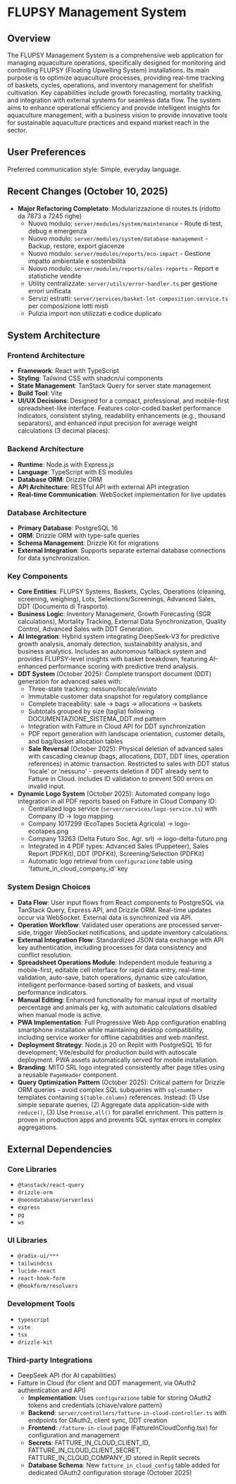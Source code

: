# FLUPSY Management System

## Overview
The FLUPSY Management System is a comprehensive web application for managing aquaculture operations, specifically designed for monitoring and controlling FLUPSY (Floating Upwelling System) installations. Its main purpose is to optimize aquaculture processes, providing real-time tracking of baskets, cycles, operations, and inventory management for shellfish cultivation. Key capabilities include growth forecasting, mortality tracking, and integration with external systems for seamless data flow. The system aims to enhance operational efficiency and provide intelligent insights for aquaculture management, with a business vision to provide innovative tools for sustainable aquaculture practices and expand market reach in the sector.

## User Preferences
Preferred communication style: Simple, everyday language.

## Recent Changes (October 10, 2025)
- **Major Refactoring Completato**: Modularizzazione di routes.ts (ridotto da 7873 a 7245 righe)
  - Nuovo modulo: `server/modules/system/maintenance` - Route di test, debug e emergenza
  - Nuovo modulo: `server/modules/system/database-management` - Backup, restore, export giacenze
  - Nuovo modulo: `server/modules/reports/eco-impact` - Gestione impatto ambientale e sostenibilità
  - Nuovo modulo: `server/modules/reports/sales-reports` - Report e statistiche vendite
  - Utility centralizzate: `server/utils/error-handler.ts` per gestione errori unificata
  - Servizi estratti: `server/services/basket-lot-composition.service.ts` per composizione lotti misti
  - Pulizia import non utilizzati e codice duplicato

## System Architecture

### Frontend Architecture
- **Framework**: React with TypeScript
- **Styling**: Tailwind CSS with shadcn/ui components
- **State Management**: TanStack Query for server state management
- **Build Tool**: Vite
- **UI/UX Decisions**: Designed for a compact, professional, and mobile-first spreadsheet-like interface. Features color-coded basket performance indicators, consistent styling, readability enhancements (e.g., thousand separators), and enhanced input precision for average weight calculations (3 decimal places).

### Backend Architecture
- **Runtime**: Node.js with Express.js
- **Language**: TypeScript with ES modules
- **Database ORM**: Drizzle ORM
- **API Architecture**: RESTful API with external API integration
- **Real-time Communication**: WebSocket implementation for live updates

### Database Architecture
- **Primary Database**: PostgreSQL 16
- **ORM**: Drizzle ORM with type-safe queries
- **Schema Management**: Drizzle Kit for migrations
- **External Integration**: Supports separate external database connections for data synchronization.

### Key Components
- **Core Entities**: FLUPSY Systems, Baskets, Cycles, Operations (cleaning, screening, weighing), Lots, Selections/Screenings, Advanced Sales, DDT (Documento di Trasporto).
- **Business Logic**: Inventory Management, Growth Forecasting (SGR calculations), Mortality Tracking, External Data Synchronization, Quality Control, Advanced Sales with DDT Generation.
- **AI Integration**: Hybrid system integrating DeepSeek-V3 for predictive growth analysis, anomaly detection, sustainability analysis, and business analytics. Includes an autonomous fallback system and provides FLUPSY-level insights with basket breakdown, featuring AI-enhanced performance scoring with predictive trend analysis.
- **DDT System** (October 2025): Complete transport document (DDT) generation for advanced sales with:
  - Three-state tracking: nessuno/locale/inviato
  - Immutable customer data snapshot for regulatory compliance
  - Complete traceability: sale → bags → allocations → baskets
  - Subtotals grouped by size (taglia) following DOCUMENTAZIONE_SISTEMA_DDT.md pattern
  - Integration with Fatture in Cloud API for DDT synchronization
  - PDF report generation with landscape orientation, customer details, and bag/basket allocation tables
  - **Sale Reversal** (October 2025): Physical deletion of advanced sales with cascading cleanup (bags, allocations, DDT, DDT lines, operation references) in atomic transaction. Restricted to sales with DDT status 'locale' or 'nessuno' - prevents deletion if DDT already sent to Fatture in Cloud. Includes ID validation to prevent 500 errors on invalid input.
- **Dynamic Logo System** (October 2025): Automated company logo integration in all PDF reports based on Fatture in Cloud Company ID:
  - Centralized logo service (`server/services/logo-service.ts`) with Company ID → logo mapping
  - Company 1017299 (EcoTapes Società Agricola) → logo-ecotapes.png
  - Company 13263 (Delta Futuro Soc. Agr. srl) → logo-delta-futuro.png
  - Integrated in 4 PDF types: Advanced Sales (Puppeteer), Sales Report (PDFKit), DDT (PDFKit), Screening/Selection (PDFKit)
  - Automatic logo retrieval from `configurazione` table using 'fatture_in_cloud_company_id' key

### System Design Choices
- **Data Flow**: User input flows from React components to PostgreSQL via TanStack Query, Express API, and Drizzle ORM. Real-time updates occur via WebSocket. External data is synchronized via API.
- **Operation Workflow**: Validated user operations are processed server-side, trigger WebSocket notifications, and update inventory calculations.
- **External Integration Flow**: Standardized JSON data exchange with API key authentication, including processes for data consistency and conflict resolution.
- **Spreadsheet Operations Module**: Independent module featuring a mobile-first, editable cell interface for rapid data entry, real-time validation, auto-save, batch operations, dynamic size calculation, intelligent performance-based sorting of baskets, and visual performance indicators.
- **Manual Editing**: Enhanced functionality for manual input of mortality percentage and animals per kg, with automatic calculations disabled when manual mode is active.
- **PWA Implementation**: Full Progressive Web App configuration enabling smartphone installation while maintaining desktop compatibility, including service worker for offline capabilities and web manifest.
- **Deployment Strategy**: Node.js 20 on Replit with PostgreSQL 16 for development; Vite/esbuild for production build with autoscale deployment. PWA assets automatically served for mobile installation.
- **Branding**: MITO SRL logo integrated consistently after page titles using a reusable `PageHeader` component.
- **Query Optimization Pattern** (October 2025): Critical pattern for Drizzle ORM queries - avoid complex SQL subqueries with `sql<number>` templates containing `${table.column}` references. Instead: (1) Use simple separate queries, (2) Aggregate data application-side with `reduce()`, (3) Use `Promise.all()` for parallel enrichment. This pattern is proven in production apps and prevents SQL syntax errors in complex aggregations.

## External Dependencies

### Core Libraries
- `@tanstack/react-query`
- `drizzle-orm`
- `@neondatabase/serverless`
- `express`
- `pg`
- `ws`

### UI Libraries
- `@radix-ui/***`
- `tailwindcss`
- `lucide-react`
- `react-hook-form`
- `@hookform/resolvers`

### Development Tools
- `typescript`
- `vite`
- `tsx`
- `drizzle-kit`

### Third-party Integrations
- DeepSeek API (for AI capabilities)
- Fatture in Cloud (for client and DDT management, via OAuth2 authentication and API)
  - **Implementation**: Uses `configurazione` table for storing OAuth2 tokens and credentials (chiave/valore pattern)
  - **Backend**: `server/controllers/fatture-in-cloud-controller.ts` with endpoints for OAuth2, client sync, DDT creation
  - **Frontend**: `/fatture-in-cloud` page (FattureInCloudConfig.tsx) for configuration and management
  - **Secrets**: FATTURE_IN_CLOUD_CLIENT_ID, FATTURE_IN_CLOUD_CLIENT_SECRET, FATTURE_IN_CLOUD_COMPANY_ID stored in Replit secrets
  - **Database Schema**: New `fatture_in_cloud_config` table added for dedicated OAuth2 configuration storage (October 2025)